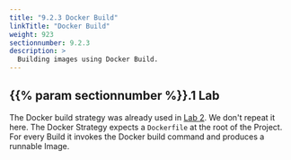 ```yaml
---
title: "9.2.3 Docker Build"
linkTitle: "Docker Build"
weight: 923
sectionnumber: 9.2.3
description: >
  Building images using Docker Build.
---
```



## {{% param sectionnumber %}}.1 Lab

The Docker build strategy was already used in [Lab 2](http://localhost:8081/docs/02.0/2.1/containerize/). We don't repeat it here. The Docker Strategy expects a `Dockerfile` at the root of the Project. For every Build it invokes the Docker build command and produces a runnable Image.
